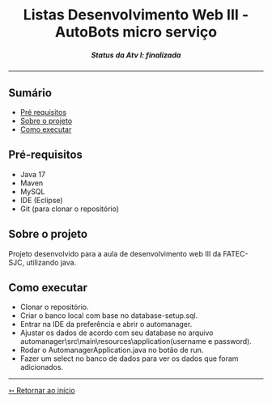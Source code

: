<h1 align="center">Listas Desenvolvimento Web III - AutoBots micro serviço</h1>
<H5 align="center"> Status da Atv I: finalizada</H5>

<hr> 

## Sumário

- [Pré requisitos](#Pré-requisitos)
- [Sobre o projeto](#Sobre-o-projeto)
- [Como executar](#Como-executar)
  

## Pré-requisitos
- Java 17
- Maven 
- MySQL 
- IDE (Eclipse)
- Git (para clonar o repositório)

## Sobre o projeto

Projeto desenvolvido para a aula de desenvolvimento web III da FATEC-SJC, utilizando java.


## Como executar

- Clonar o repositório.
- Criar o banco local com base no database-setup.sql.
- Entrar na IDE da preferência e abrir o automanager.
- Ajustar os dados de acordo com seu database no arquivo automanager\src\main\resources\application(username e password).
- Rodar o AutomanagerApplication.java no botão de run.
- Fazer um select no banco de dados para ver os dados que foram adicionados.

<hr>

[➳ Retornar ao início](#Sumário)
